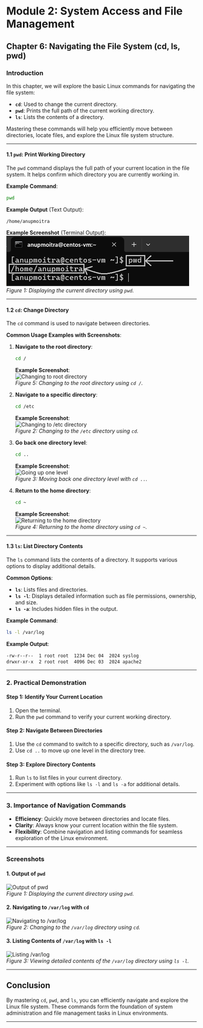 # **Module 2: System Access and File Management**

## **Chapter 6: Navigating the File System (cd, ls, pwd)**

### **Introduction**  
In this chapter, we will explore the basic Linux commands for navigating the file system:  
- **`cd`**: Used to change the current directory.  
- **`pwd`**: Prints the full path of the current working directory.  
- **`ls`**: Lists the contents of a directory.  

Mastering these commands will help you efficiently move between directories, locate files, and explore the Linux file system structure.  

---

#### **1.1 `pwd`: Print Working Directory**  
The `pwd` command displays the full path of your current location in the file system. It helps confirm which directory you are currently working in.  

**Example Command**:  
```bash
pwd
```  

**Example Output** (Text Output):  
```
/home/anupmoitra
```

**Example Screenshot** (Terminal Output):  
![Output of pwd](screenshots/01-output-of-pwd.png)  
*Figure 1: Displaying the current directory using `pwd`.*

---

#### **1.2 `cd`: Change Directory**  
The `cd` command is used to navigate between directories.  

**Common Usage Examples with Screenshots**:  

1. **Navigate to the root directory**:  
   ```bash
   cd /
   ```  
   **Example Screenshot**:  
   ![Changing to root directory](screenshots/05-navigate-to-root.png)  
   *Figure 5: Changing to the root directory using `cd /`.*

2. **Navigate to a specific directory**:  
   ```bash
   cd /etc
   ```  
   **Example Screenshot**:  
   ![Changing to /etc directory](screenshots/02-navigate-to-etc.png)  
   *Figure 2: Changing to the `/etc` directory using `cd`.*

3. **Go back one directory level**:  
   ```bash
   cd ..
   ```  
   **Example Screenshot**:  
   ![Going up one level](screenshots/03-go-up-one-level.png)  
   *Figure 3: Moving back one directory level with `cd ..`.*

4. **Return to the home directory**:  
   ```bash
   cd ~
   ```  
   **Example Screenshot**:  
   ![Returning to the home directory](screenshots/04-return-home.png)  
   *Figure 4: Returning to the home directory using `cd ~`.*

---

#### **1.3 `ls`: List Directory Contents**  
The `ls` command lists the contents of a directory. It supports various options to display additional details.  

**Common Options**:  
- **`ls`**: Lists files and directories.  
- **`ls -l`**: Displays detailed information such as file permissions, ownership, and size.  
- **`ls -a`**: Includes hidden files in the output.  

**Example Command**:  
```bash
ls -l /var/log
```

**Example Output**:  
```
-rw-r--r--  1 root root  1234 Dec 04  2024 syslog
drwxr-xr-x  2 root root  4096 Dec 03  2024 apache2
```

---

### **2. Practical Demonstration**

#### **Step 1: Identify Your Current Location**  
1. Open the terminal.  
2. Run the `pwd` command to verify your current working directory.  

#### **Step 2: Navigate Between Directories**  
1. Use the `cd` command to switch to a specific directory, such as `/var/log`.  
2. Use `cd ..` to move up one level in the directory tree.  

#### **Step 3: Explore Directory Contents**  
1. Run `ls` to list files in your current directory.  
2. Experiment with options like `ls -l` and `ls -a` for additional details.

---

### **3. Importance of Navigation Commands**  
- **Efficiency**: Quickly move between directories and locate files.  
- **Clarity**: Always know your current location within the file system.  
- **Flexibility**: Combine navigation and listing commands for seamless exploration of the Linux environment.  

---

### **Screenshots**  

#### **1. Output of `pwd`**  
![Output of pwd](screenshots/06-output-of-pwd.png)  
*Figure 1: Displaying the current directory using `pwd`.*

#### **2. Navigating to `/var/log` with `cd`**  
![Navigating to /var/log](screenshots/06-navigating-to-var-log.png)  
*Figure 2: Changing to the `/var/log` directory using `cd`.*

#### **3. Listing Contents of `/var/log` with `ls -l`**  
![Listing /var/log](screenshots/06-listing-var-log.png)  
*Figure 3: Viewing detailed contents of the `/var/log` directory using `ls -l`.*

---

## **Conclusion**  
By mastering `cd`, `pwd`, and `ls`, you can efficiently navigate and explore the Linux file system. These commands form the foundation of system administration and file management tasks in Linux environments.  

---
